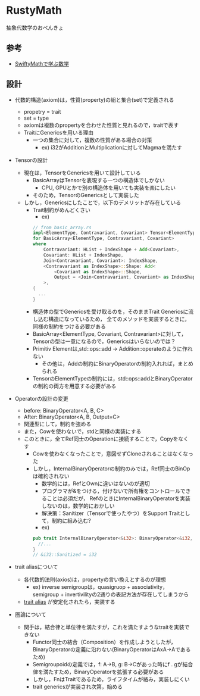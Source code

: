 # RustyMath
 
抽象代数学のおべんきょ

## 参考

- [SwiftyMathで学ぶ数学](https://speakerdeck.com/taketo1024/swiftymathdexue-bushu-xue-chou-xiang-dai-shu-xue?slide=16)

## 設計

- 代数的構造(axiom)は，性質(property)の組と集合(set)で定義される
  - propetry = trait
  - set = type
  - axiomは複数のpropertyを合わせた性質と見れるので，traitで表す
  - TraitにGenericsを用いる理由
    - 一つの集合に対して，複数の性質がある場合の対策
      - ex) i32がAdditionとMultiplicationに対してMagmaを満たす
- Tensorの設計
  - 現在は，TensorをGenericsを用いて設計している
    - BasicArrayはTensorを表現する一つの構造体でしかない
      - CPU, GPUとかで別の構造体を用いても実装を楽にしたい
    - そのため，TensorのGenericsとして実装した
  - しかし，Genericsにしたことで，以下のデメリットが存在している
    - Trait制約がめんどくさい
      - ex)
      ```rust
      // from basic_array.rs
      impl<ElementType, Contravariant, Covariant> Tensor<ElementType, Contravariant, Covariant>
      for BasicArray<ElementType, Contravariant, Covariant>
      where
          Contravariant: HList + IndexShape + Add<Covariant>,
          Covariant: HList + IndexShape,
          Join<Contravariant, Covariant>: IndexShape,
          <Contravariant as IndexShape>::Shape: Add<
              <Covariant as IndexShape>::Shape,
              Output = <Join<Contravariant, Covariant> as IndexShape>::Shape,
          >,
      {
        ...
      }
      ```
    - 構造体の型でGenericsを受け取るのを，そのままTrait Genericsに流し込む構造になっているため，
      全てのメソッドを実装するときに，同様の制約をつける必要がある
    - BasicArray<ElementType, Covariant, Contravariant>に対して，Tensorの型は一意になるので，Genericsはいらないのでは？
    - Primitiv Elementは,std::ops::add -> Addition::operateのように作れない
      - その他は，Addの制約にBinaryOperatorの制約入れれば，まとめられる
    - TensorのElementTypeの制約には，std::ops::addとBinaryOperatorの制約の両方を用意する必要がある
- Operatorの設計の変更
  - before: BinaryOperator<A, B, C>
  - After: BinaryOperator<A, B, Output=C>
  - 関連型にして，制約を強める
  - また，Cowを使わないで，stdと同様の実装にする
  - このときに，全てRef同士のOperationに接続することで，Copyをなくす
    - Cowを使わなくなったことで，意図せずCloneされることはなくなった
    - しかし，InternalBinaryOperatorの制約のみでは，Ref同士のBinOpは確約されない
      - 数学的には，RefとOwnに違いはないのが適切
      - プログラマが&をつける，付けないで所有権をコントロールできることは必須だが，
        RefのときにInternalBinaryOperatorを実装しないのは，数学的におかしい
      - 解決策：Sanitizer（Tensorで使ったやつ）をSupport Traitとして，制約に組み込む?
      - ex) 
      ```rust
      pub trait InternalBinaryOperator<&i32>: BinaryOperator<&i32, &i32, Output=&i32::Sanitized> {
        //...
      }
      // &i32::Sanitized = i32
      ```

- trait aliasについて
  - 各代数的法則(axios)は，propertyの言い換えとするのが理想
    - ex) inverse semigroupは，quasigruop + associativity，semigroup + invertivilityの2通りの表記方法が存在してしまうから
  - [trait alias](https://github.com/rust-lang/rust/issues/41517) が安定化されたら，実装する

- 圏論について
  - 関手は，結合律と単位律を満たすが，これを満たすようなtraitを実装できない
    - Functor同士の結合（Composition）を作成しようとしたが，BinaryOperatorの定義に沿わない(BinaryOperatorはAxA->Aであるため)
    - Semigroupoidの定義では，f: A->B, g: B->Cがあった時にf . gが結合律を満たすため，BinaryOperatorを拡張する必要がある
    - しかし，FnはTraitであるため，ライフタイムが絡み，実装しにくい
    - trait genericsが実装され次第，始める